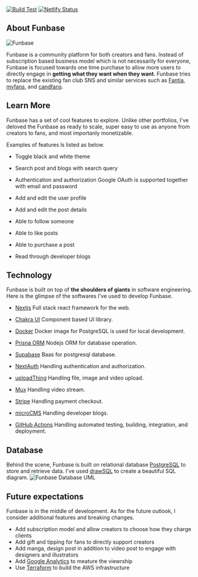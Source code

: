 [![Build Test](https://github.com/haseakito/funbase/actions/workflows/build.yml/badge.svg)](https://github.com/haseakito/funbase/actions/workflows/build.yml)
[![Netlify Status](https://api.netlify.com/api/v1/badges/166fa7fc-d5bf-4ae3-b5f0-e7cb2b6d915c/deploy-status)](https://app.netlify.com/sites/spectacular-heliotrope-320230/deploys)

## About Funbase

![Funbase](https://github.com/haseakito/funbase/assets/107556045/7a3e01f0-35e0-4e0f-82bc-1d1bd4684960)

Funbase is a community platform for both creators and fans. Instead of subscription based business model which is not necessarily for everyone, Funbase is focused towards one time purchase to allow more users to directly engage in **getting what they want when they want**. Funbase tries to replace the existing fan club SNS and similar services such as [Fantia](https://fantia.jp/), [myfans](https://myfans.jp/), and [candfans](https://candfans.jp/).

## Learn More

Funbase has a set of cool features to explore. Unlike other portfolios, I've deloved the Funbase as ready to scale, super easy to use as anyone from creators to fans, and most importanly monetizable.

Examples of features ls listed as below.

- Toggle black and white theme

- Search post and blogs with search query

- Authentication and authorization
Google OAuth is supported together with email and password

- Add and edit the user profile
- Add and edit the post details

- Able to follow someone
- Able to like posts
- Able to purchase a post

- Read through developer blogs


## Technology

Funbase is built on top of **the shoulders of giants** in software engineering. Here is the glimpse of the softwares I've used to develop Funbase.

- [Nextjs](https://nextjs.org/)
Full stack react framework for the web.

- [Chakra UI](https://chakra-ui.com/)
Component based UI library.

- [Docker](https://www.docker.com/)
Docker image for PostgreSQL is used for local development.

- [Prisna ORM](https://www.prisma.io/)
Nodejs ORM for database operation.

- [Supabase](https://supabase.com/)
Baas for postgresql database.

- [NextAuth](https://next-auth.js.org/)
Handling authentication and authorization.

- [uploadThing](https://uploadthing.com/)
Handling file, image and video upload.

- [Mux](https://www.mux.com/)
Handling video stream.

- [Stripe](https://stripe.com/)
Handling payment checkout.

- [microCMS](https://microcms.io/)
Handling developer blogs.

- [GitHub Actions](https://github.com/features/actions)
Handling automated testing, building, integration, and deployment.

## Database

Behind the scene, Funbase is built on relational database [PostgreSQL](https://postgresql.org/) to store and retrieve data. I've used [drawSQL](https://drawsql.app/) to create a beautiful SQL diagram.
![Funbase Database UML](https://github.com/haseakito/funbase/assets/107556045/61928591-af2b-4a5b-860c-061e02fbb1fb)

## Future expectations

Funbase is in the middle of development. As for the future outlook, I consider additional features and breaking changes.

- Add subscription model and allow creators to choose how they charge clients
- Add gift and tipping for fans to directly support creators
- Add manga, design post in addition to video post to engage with designers and illustrators
- Add [Google Analytics](https://analytics.google.com/analytics/academy/course/6) to meature the viewrship
- Use [Terraform](https://www.terraform.io/) to build the AWS infrastructure
